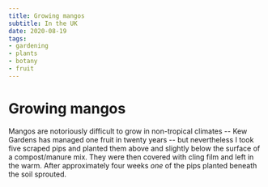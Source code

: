 ```yaml
---
title: Growing mangos
subtitle: In the UK
date: 2020-08-19
tags:
- gardening
- plants
- botany
- fruit
---
```


# Growing mangos

Mangos are notoriously difficult to grow in non-tropical climates -- Kew
Gardens has managed one fruit in twenty years -- but nevertheless I took five
scraped pips and planted them above and slightly below the surface of a
compost/manure mix. They were then covered with cling film and left in the
warm. After approximately four weeks *one* of the pips planted beneath the soil
sprouted.

